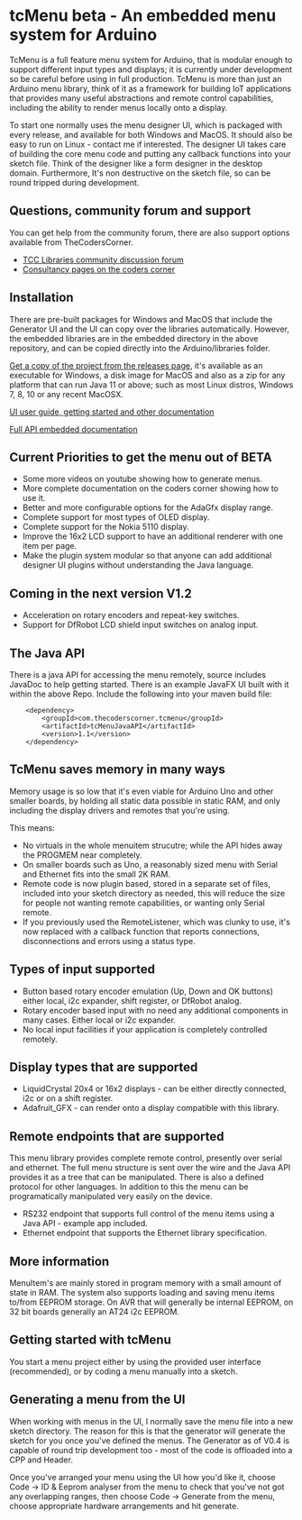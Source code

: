 # tcMenu beta - An embedded menu system for Arduino

TcMenu is a full feature menu system for Arduino, that is modular enough to support different input types and displays;
it is currently under development so be careful before using in full production. TcMenu is more than just an Arduino menu library, think of it as a framework for building IoT applications that provides many useful abstractions and remote control capabilities, including the ability to render menus locally onto a display.

To start one normally uses the menu designer UI, which is packaged with every release, and available for both Windows and MacOS. It should also be easy to run on Linux - contact me if interested. The designer UI takes care of building the core menu code and putting any callback functions into your sketch file. Think of the designer like a form designer in the desktop domain. Furthermore, It's non destructive on the sketch file, so can be round tripped during development.

## Questions, community forum and support

You can get help from the community forum, there are also support options available from TheCodersCorner.

* [TCC Libraries community discussion forum](https://www.thecoderscorner.com/jforum/)
* [Consultancy pages on the coders corner](https://www.thecoderscorner.com/products/consultancy/)

## Installation

There are pre-built packages for Windows and MacOS that include the Generator UI and the UI can copy over the libraries automatically. However, the embedded libraries are in the embedded directory in the above repository, and can be copied directly into the Arduino/libraries folder.

[Get a copy of the project from the releases page](https://github.com/davetcc/tcMenu/releases), it's available as an executable for Windows, a disk image for MacOS and also as a zip for any platform that can run Java 11 or above; such as most Linux distros, Windows 7, 8, 10 or any recent MacOSX.

[UI user guide, getting started and other documentation](https://www.thecoderscorner.com/products/arduino-libraries/tc-menu/)

[Full API embedded documentation](https://www.thecoderscorner.com/ref-docs/tcmenu/html/index.html)

## Current Priorities to get the menu out of BETA

* Some more videos on youtube showing how to generate menus.
* More complete documentation on the coders corner showing how to use it.
* Better and more configurable options for the AdaGfx display range.
* Complete support for most types of OLED display.
* Complete support for the Nokia 5110 display.
* Improve the 16x2 LCD support to have an additional renderer with one item per page.
* Make the plugin system modular so that anyone can add additional designer UI plugins without understanding the Java language.

## Coming in the next version V1.2

* Acceleration on rotary encoders and repeat-key switches.
* Support for DfRobot LCD shield input switches on analog input.

## The Java API

There is a java API for accessing the menu remotely, source includes JavaDoc to help getting started. There is an example JavaFX UI built with it within the above Repo. Include the following into your maven build file:

        <dependency>
            <groupId>com.thecoderscorner.tcmenu</groupId>
            <artifactId>tcMenuJavaAPI</artifactId>
            <version>1.1</version>
        </dependency>

## TcMenu saves memory in many ways

Memory usage is so low that it's even viable for Arduino Uno and other smaller boards, by holding all static data possible in static RAM, and only including the display drivers and remotes that you're using. 

This means:

* No virtuals in the whole menuitem strucutre; while the API hides away the PROGMEM near completely.
* On smaller boards such as Uno, a reasonably sized menu with Serial and Ethernet fits into the small 2K RAM.
* Remote code is now plugin based, stored in a separate set of files, included into your sketch directory as needed, this will reduce the size for people not wanting remote capabilities, or wanting only Serial remote.
* If you previously used the RemoteListener, which was clunky to use, it's now replaced with a callback function that reports connections, disconnections and errors using a status type.

## Types of input supported

* Button based rotary encoder emulation (Up, Down and OK buttons) either local, i2c expander, shift register, or DfRobot analog.  
* Rotary encoder based input with no need any additional components in many cases. Either local or i2c expander.
* No local input facilities if your application is completely controlled remotely.

## Display types that are supported

* LiquidCrystal 20x4 or 16x2 displays - can be either directly connected, i2c or on a shift register.
* Adafruit_GFX - can render onto a display compatible with this library.

## Remote endpoints that are supported

This menu library provides complete remote control, presently over serial and ethernet. The full menu structure is sent over the wire and the Java API provides it as a tree that can be manipulated. There is also a defined protocol for other languages. In addition to this the menu can be programatically manipulated very easily on the device.

* RS232 endpoint that supports full control of the menu items using a Java API - example app included.
* Ethernet endpoint that supports the Ethernet library specification.

## More information 

MenuItem's are mainly stored in program memory with a small amount of state in RAM. The system also supports loading and saving menu items to/from EEPROM storage. On AVR that will generally be internal EEPROM, on 32 bit boards generally an AT24 i2c EEPROM. 

## Getting started with tcMenu

You start a menu project either by using the provided user interface (recommended), or by coding a menu manually into a sketch. 

## Generating a menu from the UI

When working with menus in the UI, I normally save the menu file into a new sketch directory. The reason for this is
that the generator will generate the sketch for you once you've defined the menus. The Generator as of V0.4 is capable of round trip development too - most of the code is offloaded into a CPP and Header.

Once you've arranged your menu using the UI how you'd like it, choose Code -> ID & Eeprom analyser from the menu
to check that you've not got any overlapping ranges, then choose Code -> Generate from the menu, choose appropriate
hardware arrangements and hit generate.


